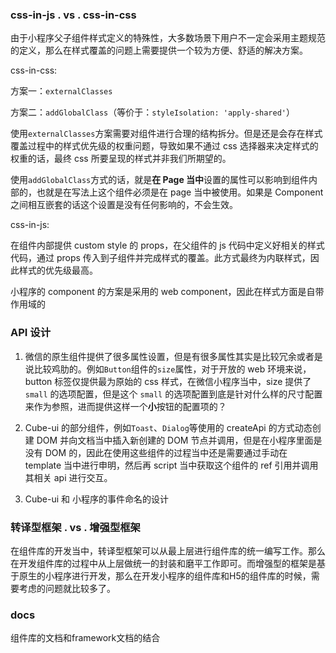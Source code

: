 ### css-in-js . vs . css-in-css

由于小程序父子组件样式定义的特殊性，大多数场景下用户不一定会采用主题规范的定义，那么在样式覆盖的问题上需要提供一个较为方便、舒适的解决方案。

css-in-css:

方案一：`externalClasses`

方案二：`addGlobalClass`（等价于：`styleIsolation: 'apply-shared'`）

使用`externalClasses`方案需要对组件进行合理的结构拆分。但是还是会存在样式覆盖过程中的样式优先级的权重问题，导致如果不通过 css 选择器来决定样式的权重的话，最终 css 所要呈现的样式并非我们所期望的。

使用`addGlobalClass`方式的话，就是**在 Page 当中**设置的属性可以影响到组件内部的，也就是在写法上这个组件必须是在 page 当中被使用。如果是 Component 之间相互嵌套的话这个设置是没有任何影响的，不会生效。


css-in-js:

在组件内部提供 custom style 的 props，在父组件的 js 代码中定义好相关的样式代码，通过 props 传入到子组件并完成样式的覆盖。此方式最终为内联样式，因此样式的优先级最高。

小程序的 component 的方案是采用的 web component，因此在样式方面是自带作用域的

### API 设计

1. 微信的原生组件提供了很多属性设置，但是有很多属性其实是比较冗余或者是说比较鸡肋的。例如`Button`组件的`size`属性，对于开放的 web 环境来说，button 标签仅提供最为原始的 css 样式，在微信小程序当中，size 提供了 `small` 的选项配置，但是这个 `small` 的选项配置到底是针对什么样的尺寸配置来作为参照，进而提供这样一个**小**按钮的配置项的？

2. Cube-ui 的部分组件，例如`Toast`、`Dialog`等使用的 createApi 的方式动态创建 DOM 并向文档当中插入新创建的 DOM 节点并调用，但是在小程序里面是没有 DOM 的，因此在使用这些组件的过程当中还是需要通过手动在 template 当中进行申明，然后再 script 当中获取这个组件的 ref 引用并调用其相关 api 进行交互。

3. Cube-ui 和 小程序的事件命名的设计

### 转译型框架 . vs . 增强型框架

在组件库的开发当中，转译型框架可以从最上层进行组件库的统一编写工作。那么在开发组件库的过程中从上层做统一的封装和磨平工作即可。而增强型的框架是基于原生的小程序进行开发，那么在开发小程序的组件库和H5的组件库的时候，需要考虑的问题就比较多了。

### docs

组件库的文档和framework文档的结合